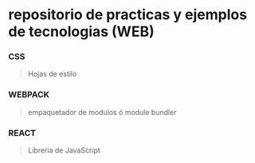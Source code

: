 # repositorio de practicas y ejemplos de tecnologias (WEB)

### CSS 
> Hojas de estilo

### WEBPACK
> empaquetador de modulos ó module bundler

### REACT
> Libreria de JavaScript

